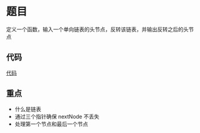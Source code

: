 # 题目

定义一个函数，输入一个单向链表的头节点，反转该链表，并输出反转之后的头节点

## 代码

[代码](https://github.com/shuibuzhuo/algorithm-project/blob/master/src/algorithm/04_reverse-linked-list/reverse-linked-list.ts)

## 重点

- 什么是链表
- 通过三个指针确保 nextNode 不丢失
- 处理第一个节点和最后一个节点

